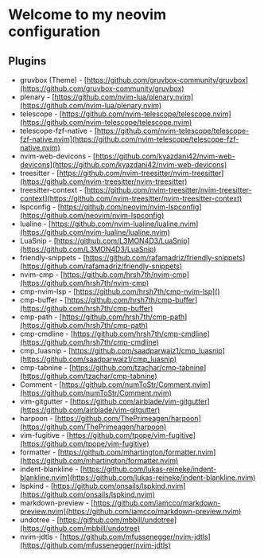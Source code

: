 # Welcome to my neovim configuration

## Plugins
- gruvbox (Theme) - [https://github.com/gruvbox-community/gruvbox](https://github.com/gruvbox-community/gruvbox)
- plenary - [https://github.com/nvim-lua/plenary.nvim](https://github.com/nvim-lua/plenary.nvim)
- telescope - [https://github.com/nvim-telescope/telescope.nvim](https://github.com/nvim-telescope/telescope.nvim)
- telescope-fzf-native - [https://github.com/nvim-telescope/telescope-fzf-native.nvim](https://github.com/nvim-telescope/telescope-fzf-native.nvim)
- nvim-web-devicons - [https://github.com/kyazdani42/nvim-web-devicons](https://github.com/kyazdani42/nvim-web-devicons)
- treesitter - [https://github.com/nvim-treesitter/nvim-treesitter](https://github.com/nvim-treesitter/nvim-treesitter)
- treesitter-context - [https://github.com/nvim-treesitter/nvim-treesitter-context](https://github.com/nvim-treesitter/nvim-treesitter-context)
- lspconfig - [https://github.com/neovim/nvim-lspconfig](https://github.com/neovim/nvim-lspconfig)
- lualine - [https://github.com/nvim-lualine/lualine.nvim](https://github.com/nvim-lualine/lualine.nvim)
- LuaSnip - [https://github.com/L3MON4D3/LuaSnip](https://github.com/L3MON4D3/LuaSnip)
- friendly-snippets - [https://github.com/rafamadriz/friendly-snippets](https://github.com/rafamadriz/friendly-snippets)
- nvim-cmp - [https://github.com/hrsh7th/nvim-cmp](https://github.com/hrsh7th/nvim-cmp)
- cmp-nvim-lsp - [https://github.com/hrsh7th/cmp-nvim-lsp]()
- cmp-buffer - [https://github.com/hrsh7th/cmp-buffer](https://github.com/hrsh7th/cmp-buffer)
- cmp-path - [https://github.com/hrsh7th/cmp-path](https://github.com/hrsh7th/cmp-path)
- cmp-cmdline - [https://github.com/hrsh7th/cmp-cmdline](https://github.com/hrsh7th/cmp-cmdline)
- cmp_luasnip - [https://github.com/saadparwaiz1/cmp_luasnip](https://github.com/saadparwaiz1/cmp_luasnip)
- cmp-tabnine - [https://github.com/tzachar/cmp-tabnine](https://github.com/tzachar/cmp-tabnine)
- Comment - [https://github.com/numToStr/Comment.nvim](https://github.com/numToStr/Comment.nvim)
- vim-gitgutter - [https://github.com/airblade/vim-gitgutter](https://github.com/airblade/vim-gitgutter)
- harpoon - [https://github.com/ThePrimeagen/harpoon](https://github.com/ThePrimeagen/harpoon)
- vim-fugitive - [https://github.com/tpope/vim-fugitive](https://github.com/tpope/vim-fugitive)
- formatter - [https://github.com/mhartington/formatter.nvim](https://github.com/mhartington/formatter.nvim)
- indent-blankline - [https://github.com/lukas-reineke/indent-blankline.nvim](https://github.com/lukas-reineke/indent-blankline.nvim)
- lspkind - [https://github.com/onsails/lspkind.nvim](https://github.com/onsails/lspkind.nvim)
- markdown-preview - [https://github.com/iamcco/markdown-preview.nvim](https://github.com/iamcco/markdown-preview.nvim)
- undotree - [https://github.com/mbbill/undotree](https://github.com/mbbill/undotree)
- nvim-jdtls - [https://github.com/mfussenegger/nvim-jdtls](https://github.com/mfussenegger/nvim-jdtls)

<!-- sudo apt install python3 python3-pip xclip ripgrep -->

<!-- npm install -g neovim bash-language-server vscode-langservers-extracted dockerfile-language-server-nodejs emmet-ls sql-language-server svelte-language-server @tailwindcss/language-server typescript typescript-language-server @volar/vue-language-server cssmodules-language-server prettier lua-fmt @astrojs/language-server -->
<!---->
<!-- pip3 install -U jedi-language-server -->
<!---->
<!-- pip3 install pynvim -->
<!---->
<!-- # Rust Analyzer -->
<!-- git clone https://github.com/rust-analyzer/rust-analyzer.git && cd rust-analyzer -->
<!---->
<!-- cargo xtask install --server -->
<!---->
<!-- # Lua Language Server -->
<!-- git clone https://github.com/sumneko/lua-language-server -->
<!---->
<!-- cd lua-language-server -->
<!---->
<!-- git submodule update --init --recursive -->
<!---->
<!-- cd 3rd/luamake -->
<!---->
<!-- ./compile/install.sh -->
<!---->
<!-- cd ../.. -->
<!---->
<!-- ./3rd/luamake/luamake rebuild -->
<!---->

<!-- Formatter -->
<!-- rust-analyzer -->
<!-- Lua language-server -->
